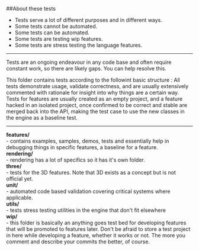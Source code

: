 ##About these tests 

- Tests serve a lot of different purposes and in different ways.
- Some tests cannot be automated. 
- Some tests can be automated.
- Some tests are testing wip features.
- Some tests are stress testing the language features.

--- 

Tests are an ongoing endeavour in any code base and often require constant work, so there are likely gaps. You can help resolve this.

This folder contains tests according to the followint basic structure :
All tests demonstrate usage, validate correctness, and are usually extensively commented with rationale for insight into why things are a certain way. 
Tests for features are usually created as an empty project, and a feature hacked in an isolated project, once confirmed to be correct and stable are merged back into the API, 
making the test case to use the new classes in the engine as a baseline test.

--- 

**features/**   
    - contains examples, samples, demos, tests and essentially help in debugging things in specific features, a baseline for a feature.   
**rendering/**   
    - rendering has a lot of specifics so it has it's own folder.    
**three/**   
    - tests for the 3D features. Note that 3D exists as a concept but is not official yet.   
**unit/**   
    - automated code based validation covering critical systems where applicable.   
**utils/**   
    - tests stress testing utilities in the engine that don't fit elsewhere   
**wip/**   
    - this folder is basically an anything goes test bed for developing features that will be promoted to features later. Don't be afraid to store a test project in here while developing a feature, whether it works or not. The more you comment and describe your commits the better, of course.   

